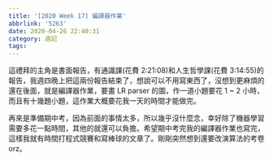 ```yaml
---
title: '[2020 Week 17] 編譯器作業'
abbrlink: '5263'
date: 2020-04-26 22:40:31
category: 週記
tags:
---
```

這禮拜的主角是書面報告，有通識課(花費 2:21:08)和人生哲學課(花費 3:14:55)的報告，我週四晚上把這兩份報告結束了，想說可以不用寫東西了，沒想到更麻煩的還在後面，就是編譯器作業，要畫 LR parser 的圖，作一道小題要花 1 ~ 2 小時，而且有十幾題小題，這作業大概要花我一天的時間才能做完。
<!-- more -->
再來是準備期中考，因為前面的事情太多，所以幾乎沒什麼念，幸好除了機器學習需要多花一點時間，其他的就還可以負擔。希望期中考完我的編譯器作業也寫完，這樣我就有時間打程式競賽和寫棒球的文章了。剛剛突然想到還要改演算法的考卷 orz。